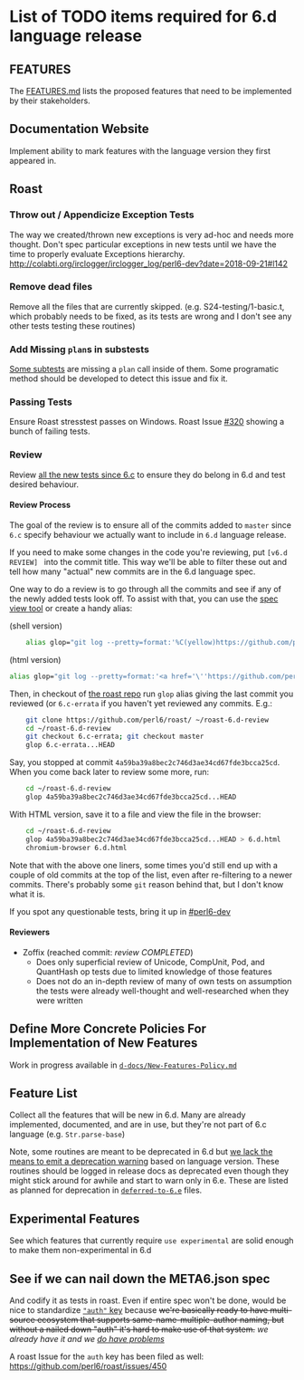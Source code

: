 
# List of TODO items required for 6.d language release

## FEATURES

The [FEATURES.md](FEATURES.md) lists the proposed features that need to be
implemented by their stakeholders.

## Documentation Website

Implement ability to mark features with the language version they first
appeared in.

## Roast

### Throw out / Appendicize Exception Tests

The way we created/thrown new exceptions is very ad-hoc and needs more thought.
Don't spec particular exceptions in new tests until we have the time to
properly evaluate Exceptions hierarchy. 
http://colabti.org/irclogger/irclogger_log/perl6-dev?date=2018-09-21#l142


### Remove dead files

Remove all the files that are currently skipped. (e.g. S24-testing/1-basic.t,
which probably needs to be fixed, as its tests are wrong and I don't see any
other tests testing these routines)

### Add Missing `plan`s in substests

[Some subtests](https://github.com/perl6/roast/commit/991398bb7) are missing
a `plan` call inside of them. Some programatic method should be developed
to detect this issue and fix it.

### Passing Tests

Ensure Roast stresstest passes on Windows. Roast Issue
[#320](https://github.com/perl6/roast/issues/320) showing a bunch of failing tests.

### Review

Review [all the new tests since
6.c](https://github.com/perl6/roast/compare/6.c-errata...HEAD) to ensure they
do belong in 6.d and test desired behaviour.

#### Review Process

The goal of the review is to ensure all of the commits added to `master` since
`6.c` specify behaviour we actually want to include in `6.d` language release.

If you need to make some changes in the code you're reviewing, put
`[v6.d REVIEW] ` into the commit title. This way we'll be able to filter these
out and tell how many "actual" new commits are in the 6.d language spec.

One way to do a review is to go through all the commits and see if any of the
newly added tests look off. To assist with that, you can use the
[spec view tool](https://github.com/perl6/roast/commit/1c5da5181b) or
create a handy alias:

(shell version)
```bash
    alias glop="git log --pretty=format:'%C(yellow)https://github.com/perl6/roast/commit/%h | %Cred%ad | %Cgreen%d %Creset%s' --date=short --reverse"
```

(html version)
```bash
alias glop="git log --pretty=format:'<a href='\''https://github.com/perl6/roast/commit/%h'\'' style='\''font-family: monospace'\'' target=_blank>%H | %ad | %s</a><br><br>' --date=short --reverse"
```

Then, in checkout of [the roast repo](https://github.com/perl6/roast/) run
`glop` alias giving the last commit you reviewed (or `6.c-errata` if you
haven't yet reviewed any commits. E.g.:

```bash
    git clone https://github.com/perl6/roast/ ~/roast-6.d-review
    cd ~/roast-6.d-review
    git checkout 6.c-errata; git checkout master
    glop 6.c-errata...HEAD
```

Say, you stopped at commit `4a59ba39a8bec2c746d3ae34cd67fde3bcca25cd`. When
you come back later to review some more, run:

```bash
    cd ~/roast-6.d-review
    glop 4a59ba39a8bec2c746d3ae34cd67fde3bcca25cd...HEAD
```

With HTML version, save it to a file and view the file in the browser:

```bash
    cd ~/roast-6.d-review
    glop 4a59ba39a8bec2c746d3ae34cd67fde3bcca25cd...HEAD > 6.d.html
    chromium-browser 6.d.html
```

Note that with the above one liners, some times you'd still end up with
a couple of old commits at the top of the list, even after re-filtering to
a newer commits. There's probably some `git` reason behind that, but
I don't know what it is.

If you spot any questionable tests, bring it up in
[#perl6-dev](https://webchat.freenode.net/?channels=#perl6-dev)

#### Reviewers

* Zoffix (reached commit: *review COMPLETED*)
    - Does only superficial review of Unicode, CompUnit, Pod, and QuantHash op tests due to limited knowledge of those features
    - Does not do an in-depth review of many of own tests on assumption the tests
        were already well-thought and well-researched when they were written

## Define More Concrete Policies For Implementation of New Features

Work in progress available in [`d-docs/New-Features-Policy.md`](d-docs/New-Features-Policy.md)

## Feature List

Collect all the features that will be new in 6.d. Many are already implemented,
documented, and are in use, but they're not part of 6.c language
(e.g. `Str.parse-base`)

Note, some routines are meant to be deprecated in 6.d but
[we lack the means to emit a deprecation
warning](https://github.com/rakudo/rakudo/issues/1289) based on language version.
These routines should be logged in release docs as deprecated even though they
might stick around for awhile and start to warn only in 6.e. These are listed
as planned for deprecation in [`deferred-to-6.e`](deferred-to-6.e/) files.

## Experimental Features

See which features that currently require `use experimental` are solid enough to
make them non-experimental in 6.d

## See if we can nail down the META6.json spec

And codify it as tests in roast. Even if entire spec won't be done, would be nice to
standardize [`"auth"` key](https://irclog.perlgeek.de/perl6/2017-08-09#i_14991431) because
~~we're basically ready to have multi-source ecosystem that supports same-name-multiple-author naming, but without a nailed down "auth" it's hard to make use of that system.~~ *we already have it and we [do have problems](https://github.com/perl6/modules.perl6.org/issues/106)*

A roast Issue for the `auth` key has been filed as well: https://github.com/perl6/roast/issues/450

